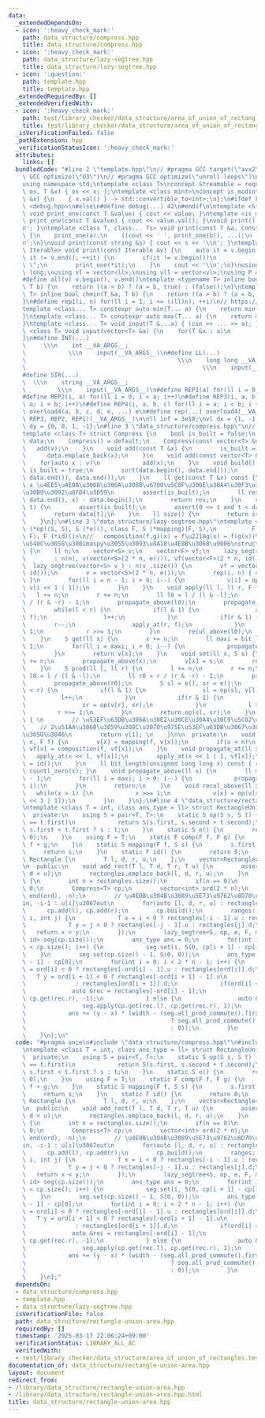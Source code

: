 ```yaml
---
data:
  _extendedDependsOn:
  - icon: ':heavy_check_mark:'
    path: data_structure/compress.hpp
    title: data_structure/compress.hpp
  - icon: ':heavy_check_mark:'
    path: data_structure/lazy-segtree.hpp
    title: data_structure/lazy-segtree.hpp
  - icon: ':question:'
    path: template.hpp
    title: template.hpp
  _extendedRequiredBy: []
  _extendedVerifiedWith:
  - icon: ':heavy_check_mark:'
    path: test/library_checker/data_structure/area_of_union_of_rectangles.test.cpp
    title: test/library_checker/data_structure/area_of_union_of_rectangles.test.cpp
  _isVerificationFailed: false
  _pathExtension: hpp
  _verificationStatusIcon: ':heavy_check_mark:'
  attributes:
    links: []
  bundledCode: "#line 2 \"template.hpp\"\n// #pragma GCC target(\"avx2\")\n// #pragma\
    \ GCC optimize(\"O3\")\n// #pragma GCC optimize(\"unroll-loops\")\n#include <bits/stdc++.h>\n\
    using namespace std;\ntemplate <class T>\nconcept Streamable = requires(ostream\
    \ os, T &x) { os << x; };\ntemplate <class mint>\nconcept is_modint = requires(mint\
    \ &x) {\n    { x.val() } -> std::convertible_to<int>;\n};\n#ifdef LOCAL\n#include\
    \ <debug.hpp>\n#else\n#define debug(...) 42\n#endif\n\ntemplate <Streamable T>\
    \ void print_one(const T &value) { cout << value; }\ntemplate <is_modint T> void\
    \ print_one(const T &value) { cout << value.val(); }\nvoid print() { cout << '\\\
    n'; }\ntemplate <class T, class... Ts> void print(const T &a, const Ts &...b)\
    \ {\n    print_one(a);\n    ((cout << ' ', print_one(b)), ...);\n    cout << '\\\
    n';\n}\nvoid print(const string &s) { cout << s << '\\n'; }\ntemplate <ranges::range\
    \ Iterable> void print(const Iterable &v) {\n    auto it = v.begin();\n    for(;\
    \ it != v.end(); ++it) {\n        if(it != v.begin())\n            cout << \"\
    \ \";\n        print_one(*it);\n    }\n    cout << '\\n';\n}\nusing ll = long\
    \ long;\nusing vl = vector<ll>;\nusing vll = vector<vl>;\nusing P = pair<ll, ll>;\n\
    #define all(v) v.begin(), v.end()\ntemplate <typename T> inline bool chmax(T &a,\
    \ T b) {\n    return ((a < b) ? (a = b, true) : (false));\n}\ntemplate <typename\
    \ T> inline bool chmin(T &a, T b) {\n    return ((a > b) ? (a = b, true) : (false));\n\
    }\n#define rep1(i, n) for(ll i = 1; i <= ((ll)n); ++i)\n// https://trap.jp/post/1224/\n\
    template <class... T> constexpr auto min(T... a) {\n    return min(initializer_list<common_type_t<T...>>{a...});\n\
    }\ntemplate <class... T> constexpr auto max(T... a) {\n    return max(initializer_list<common_type_t<T...>>{a...});\n\
    }\ntemplate <class... T> void input(T &...a) { (cin >> ... >> a); }\ntemplate\
    \ <class T> void input(vector<T> &a) {\n    for(T &x : a)\n        cin >> x;\n\
    }\n#define INT(...)                                                          \
    \     \\\n    int __VA_ARGS__;                                               \
    \            \\\n    input(__VA_ARGS__)\n#define LL(...)                     \
    \                                           \\\n    long long __VA_ARGS__;   \
    \                                                  \\\n    input(__VA_ARGS__)\n\
    #define STR(...)                                                             \
    \  \\\n    string __VA_ARGS__;                                               \
    \         \\\n    input(__VA_ARGS__)\n#define REP1(a) for(ll i = 0; i < a; i++)\n\
    #define REP2(i, a) for(ll i = 0; i < a; i++)\n#define REP3(i, a, b) for(ll i =\
    \ a; i < b; i++)\n#define REP4(i, a, b, c) for(ll i = a; i < b; i += c)\n#define\
    \ overload4(a, b, c, d, e, ...) e\n#define rep(...) overload4(__VA_ARGS__, REP4,\
    \ REP3, REP2, REP1)(__VA_ARGS__)\n\nll inf = 3e18;\nvl dx = {1, -1, 0, 0};\nvl\
    \ dy = {0, 0, 1, -1};\n#line 3 \"data_structure/compress.hpp\"\n// https://ei1333.github.io/library/other/compress.hpp\n\
    template <class T> struct Compress {\n    bool is_built = false;\n    vector<T>\
    \ data;\n    Compress() = default;\n    Compress(const vector<T> &v) {\n     \
    \   add(v);\n    }\n    void add(const T &x) {\n        is_built = false;\n  \
    \      data.emplace_back(x);\n    }\n    void add(const vector<T> &v) {\n    \
    \    for(auto x : v)\n            add(x);\n    }\n    void build() {\n       \
    \ is_built = true;\n        sort(data.begin(), data.end());\n        data.erase(unique(data.begin(),\
    \ data.end()), data.end());\n    }\n    ll get(const T &x) const {\n        //\
    \ x \u4EE5\u4E0A\u3068\u306A\u308B\u6700\u5C0F\u306E\u30A4\u30F3\u30C7\u30C3\u30AF\
    \u30B9\u3092\u8FD4\u3059\n        assert(is_built);\n        ll res = lower_bound(data.begin(),\
    \ data.end(), x) - data.begin();\n        return res;\n    }\n    const T &operator[](size_t\
    \ t) {\n        assert(is_built);\n        assert(0 <= t and t < data.size());\n\
    \        return data[t];\n    }\n    ll size() {\n        return ssize(data);\n\
    \    }\n};\n#line 3 \"data_structure/lazy-segtree.hpp\"\ntemplate <class S, S\
    \ (*op)(S, S), S (*e)(), class F, S (*mapping)(F, S),\n          F (*composition)(F,\
    \ F), F (*id)()>\n//   composition(f,g)(x) = f\u2218g(x) = f(g(x))\n// acl\u3068\
    \u540C\u3058\u3001maspy\u3055\u3093\u8A18\u4E8B\u3068\u9006\nstruct lazy_segtree\
    \ {\n    ll n;\n    vector<S> v;\n    vector<F> vf;\n    lazy_segtree(ll n)\n\
    \        : n(n), v(vector<S>(2 * n, e())), vf(vector<F>(2 * n, id())) {};\n  \
    \  lazy_segtree(vector<S> v_) : n(v_.size()) {\n        vf = vector<F>(2 * n,\
    \ id());\n        v = vector<S>(2 * n, e());\n        rep(i, n) { v[i + n] = v_[i];\
    \ }\n        for(ll i = n - 1; i > 0; i--) {\n            v[i] = op(v[i << 1],\
    \ v[i << 1 | 1]);\n        }\n    }\n    void apply(ll l, ll r, F f) {\n     \
    \   l += n;\n        r += n;\n        ll l0 = l / (l & -l);\n        ll r0 = r\
    \ / (r & -r) - 1;\n        propagate_above(l0);\n        propagate_above(r0);\n\
    \        while(l < r) {\n            if(l & 1) {\n                apply_at(l,\
    \ f);\n                l++;\n            }\n            if(r & 1) {\n        \
    \        r--;\n                apply_at(r, f);\n            }\n            l >>=\
    \ 1;\n            r >>= 1;\n        }\n        recul_above(l0);\n        recul_above(r0);\n\
    \    }\n    S get(ll x) {\n        x += n;\n        ll maxi = bit_length(x) -\
    \ 1;\n        for(ll i = maxi; i > 0; i--) {\n            propagate_at(x >> i);\n\
    \        }\n        return v[x];\n    }\n    void set(ll x, S s) {\n        x\
    \ += n;\n        propagate_above(x);\n        v[x] = s;\n        recul_above(x);\n\
    \    }\n    S prod(ll l, ll r) {\n        l += n;\n        r += n;\n        ll\
    \ l0 = l / (l & -l);\n        ll r0 = r / (r & -r) - 1;\n        propagate_above(l0);\n\
    \        propagate_above(r0);\n        S sl = e(), sr = e();\n        while(l\
    \ < r) {\n            if(l & 1) {\n                sl = op(sl, v[l]);\n      \
    \          l++;\n            }\n            if(r & 1) {\n                r--;\n\
    \                sr = op(v[r], sr);\n            }\n            l >>= 1;\n   \
    \         r >>= 1;\n        }\n        return op(sl, sr);\n    }\n    S all_prod_commute()\
    \ { \n        // \u53EF\u63DB\u306A\u30E2\u30CE\u30A4\u30C9\u5C02\u7528\n    \
    \    // 2\u51AA\u306B\u3059\u308C\u3070\u975E\u53EF\u63DB\u3067\u3082\u826F\u3055\
    \u305D\u3046\n        return v[1]; \n    }\n\n  private:\n    void apply_at(ll\
    \ x, F f) {\n        v[x] = mapping(f, v[x]);\n        if(x < n)\n           \
    \ vf[x] = composition(f, vf[x]);\n    }\n    void propagate_at(ll x) {\n     \
    \   apply_at(x << 1, vf[x]);\n        apply_at(x << 1 | 1, vf[x]);\n        vf[x]\
    \ = id();\n    }\n    ll bit_length(unsigned long long x) const { return 64 -\
    \ countl_zero(x); }\n    void propagate_above(ll x) {\n        ll maxi = bit_length(x)\
    \ - 1;\n        for(ll i = maxi; i > 0; i--) {\n            propagate_at(x >>\
    \ i);\n        }\n        return;\n    }\n    void recul_above(ll x) {\n     \
    \   while(x > 1) {\n            x >>= 1;\n            v[x] = op(v[x << 1], v[x\
    \ << 1 | 1]);\n        }\n    }\n};\n#line 4 \"data_structure/rectangle-union-area.hpp\"\
    \ntemplate <class T = int, class ans_type = ll> struct RectangleUnionArea {\n\
    \  private:\n    using S = pair<T, T>;\n    static S op(S s, S t) {\n        if(s.first\
    \ == t.first)\n            return S(s.first, s.second + t.second);\n        return\
    \ s.first < t.first ? s : t;\n    }\n    static S e() {\n        return S(numeric_limits<T>::max(),\
    \ 0);\n    }\n    using F = T;\n    static F comp(F f, F g) {\n        return\
    \ f + g;\n    }\n    static S mapping(F f, S s) {\n        s.first += f;\n   \
    \     return s;\n    }\n    static F id() {\n        return 0;\n    }\n    struct\
    \ Rectangle {\n        T l, d, r, u;\n    };\n    vector<Rectangle> rectangles;\n\
    \n  public:\n    void add_rect(T l, T d, T r, T u) {\n        assert(l < r and\
    \ d < u);\n        rectangles.emplace_back(l, d, r, u);\n    }\n    ans_type cul()\
    \ {\n        int n = rectangles.size();\n        if(n == 0)\n            return\
    \ 0;\n        Compress<T> cp;\n        vector<int> ord(2 * n);\n        iota(begin(ord),\
    \ end(ord), -n);\n        // \u4E0B\u304B\u3089\u5E73\u9762\u8D70\u67FB i : d[i]\u3067\
    in, -i-1 : u[i]\u3067out\n        for(auto [l, d, r, u] : rectangles)\n      \
    \      cp.add(l), cp.add(r);\n        cp.build();\n        ranges::sort(ord, [&](int\
    \ i, int j) {\n            T x = i < 0 ? rectangles[-i - 1].u : rectangles[i].d;\n\
    \            T y = j < 0 ? rectangles[-j - 1].u : rectangles[j].d;\n         \
    \   return x < y;\n        });\n        lazy_segtree<S, op, e, F, mapping, comp,\
    \ id> seg(cp.size());\n        ans_type ans = 0;\n        for(int i = 0; i + 1\
    \ < cp.size(); i++) {\n            seg.set(i, S(0, cp[i + 1] - cp[i]));\n    \
    \    }\n        seg.set(cp.size() - 1, S(0, 0));\n        ans_type width = cp[cp.size()\
    \ - 1] - cp[0];\n        for(int i = 0; i < 2 * n - 1; i++) {\n            T x\
    \ = ord[i] < 0 ? rectangles[-ord[i] - 1].u : rectangles[ord[i]].d;\n         \
    \   T y = ord[i + 1] < 0 ? rectangles[-ord[i + 1] - 1].u\n                   \
    \              : rectangles[ord[i + 1]].d;\n            if(ord[i] < 0) {\n   \
    \             auto &rec = rectangles[-ord[i] - 1];\n                seg.apply(cp.get(rec.l),\
    \ cp.get(rec.r), -1);\n            } else {\n                auto &rec = rectangles[ord[i]];\n\
    \                seg.apply(cp.get(rec.l), cp.get(rec.r), 1);\n            }\n\
    \            ans += (y - x) * (width - (seg.all_prod_commute().first == 0\n  \
    \                                         ? seg.all_prod_commute().second\n  \
    \                                         : 0));\n        }\n        return ans;\n\
    \    }\n};\n"
  code: "#pragma once\n#include \"data_structure/compress.hpp\"\n#include \"data_structure/lazy-segtree.hpp\"\
    \ntemplate <class T = int, class ans_type = ll> struct RectangleUnionArea {\n\
    \  private:\n    using S = pair<T, T>;\n    static S op(S s, S t) {\n        if(s.first\
    \ == t.first)\n            return S(s.first, s.second + t.second);\n        return\
    \ s.first < t.first ? s : t;\n    }\n    static S e() {\n        return S(numeric_limits<T>::max(),\
    \ 0);\n    }\n    using F = T;\n    static F comp(F f, F g) {\n        return\
    \ f + g;\n    }\n    static S mapping(F f, S s) {\n        s.first += f;\n   \
    \     return s;\n    }\n    static F id() {\n        return 0;\n    }\n    struct\
    \ Rectangle {\n        T l, d, r, u;\n    };\n    vector<Rectangle> rectangles;\n\
    \n  public:\n    void add_rect(T l, T d, T r, T u) {\n        assert(l < r and\
    \ d < u);\n        rectangles.emplace_back(l, d, r, u);\n    }\n    ans_type cul()\
    \ {\n        int n = rectangles.size();\n        if(n == 0)\n            return\
    \ 0;\n        Compress<T> cp;\n        vector<int> ord(2 * n);\n        iota(begin(ord),\
    \ end(ord), -n);\n        // \u4E0B\u304B\u3089\u5E73\u9762\u8D70\u67FB i : d[i]\u3067\
    in, -i-1 : u[i]\u3067out\n        for(auto [l, d, r, u] : rectangles)\n      \
    \      cp.add(l), cp.add(r);\n        cp.build();\n        ranges::sort(ord, [&](int\
    \ i, int j) {\n            T x = i < 0 ? rectangles[-i - 1].u : rectangles[i].d;\n\
    \            T y = j < 0 ? rectangles[-j - 1].u : rectangles[j].d;\n         \
    \   return x < y;\n        });\n        lazy_segtree<S, op, e, F, mapping, comp,\
    \ id> seg(cp.size());\n        ans_type ans = 0;\n        for(int i = 0; i + 1\
    \ < cp.size(); i++) {\n            seg.set(i, S(0, cp[i + 1] - cp[i]));\n    \
    \    }\n        seg.set(cp.size() - 1, S(0, 0));\n        ans_type width = cp[cp.size()\
    \ - 1] - cp[0];\n        for(int i = 0; i < 2 * n - 1; i++) {\n            T x\
    \ = ord[i] < 0 ? rectangles[-ord[i] - 1].u : rectangles[ord[i]].d;\n         \
    \   T y = ord[i + 1] < 0 ? rectangles[-ord[i + 1] - 1].u\n                   \
    \              : rectangles[ord[i + 1]].d;\n            if(ord[i] < 0) {\n   \
    \             auto &rec = rectangles[-ord[i] - 1];\n                seg.apply(cp.get(rec.l),\
    \ cp.get(rec.r), -1);\n            } else {\n                auto &rec = rectangles[ord[i]];\n\
    \                seg.apply(cp.get(rec.l), cp.get(rec.r), 1);\n            }\n\
    \            ans += (y - x) * (width - (seg.all_prod_commute().first == 0\n  \
    \                                         ? seg.all_prod_commute().second\n  \
    \                                         : 0));\n        }\n        return ans;\n\
    \    }\n};"
  dependsOn:
  - data_structure/compress.hpp
  - template.hpp
  - data_structure/lazy-segtree.hpp
  isVerificationFile: false
  path: data_structure/rectangle-union-area.hpp
  requiredBy: []
  timestamp: '2025-03-17 22:06:24+09:00'
  verificationStatus: LIBRARY_ALL_AC
  verifiedWith:
  - test/library_checker/data_structure/area_of_union_of_rectangles.test.cpp
documentation_of: data_structure/rectangle-union-area.hpp
layout: document
redirect_from:
- /library/data_structure/rectangle-union-area.hpp
- /library/data_structure/rectangle-union-area.hpp.html
title: data_structure/rectangle-union-area.hpp
---
```

